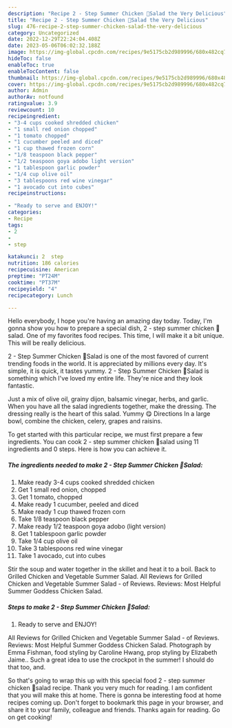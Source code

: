 ```yaml
---
description: "Recipe 2 - Step Summer Chicken 🐔Salad the Very Delicious"
title: "Recipe 2 - Step Summer Chicken 🐔Salad the Very Delicious"
slug: 476-recipe-2-step-summer-chicken-salad-the-very-delicious
category: Uncategorized
date: 2022-12-29T22:24:04.408Z
date: 2023-05-06T06:02:32.188Z
image: https://img-global.cpcdn.com/recipes/9e5175cb2d989996/680x482cq70/2-step-summer-chicken-salad-recipe-main-photo.jpg
hideToc: false
enableToc: true
enableTocContent: false
thumbnail: https://img-global.cpcdn.com/recipes/9e5175cb2d989996/680x482cq70/2-step-summer-chicken-salad-recipe-main-photo.jpg
cover: https://img-global.cpcdn.com/recipes/9e5175cb2d989996/680x482cq70/2-step-summer-chicken-salad-recipe-main-photo.jpg
author: Admin
authorAv: notfound
ratingvalue: 3.9
reviewcount: 10
recipeingredient:
- "3-4 cups cooked shredded chicken"
- "1 small red onion chopped"
- "1 tomato chopped"
- "1 cucumber peeled and diced"
- "1 cup thawed frozen corn"
- "1/8 teaspoon black pepper"
- "1/2 teaspoon goya adobo light version"
- "1 tablespoon garlic powder"
- "1/4 cup olive oil"
- "3 tablespoons red wine vinegar"
- "1 avocado cut into cubes"
recipeinstructions:

- "Ready to serve and ENJOY!"
categories:
- Recipe
tags:
- 2
- 
- step

katakunci: 2  step 
nutrition: 186 calories
recipecuisine: American
preptime: "PT24M"
cooktime: "PT37M"
recipeyield: "4"
recipecategory: Lunch

---
```



Hello everybody, I hope you're having an amazing day today. Today, I'm gonna show you how to prepare a special dish, 2 - step summer chicken 🐔salad. One of my favorites food recipes. This time, I will make it a bit unique. This will be really delicious.

2 - Step Summer Chicken 🐔Salad is one of the most favored of current trending foods in the world. It is appreciated by millions every day. It's simple, it is quick, it tastes yummy. 2 - Step Summer Chicken 🐔Salad is something which I've loved my entire life. They're nice and they look fantastic.

Just a mix of olive oil, grainy dijon, balsamic vinegar, herbs, and garlic. When you have all the salad ingredients together, make the dressing. The dressing really is the heart of this salad. Yummy 😋 Directions In a large bowl, combine the chicken, celery, grapes and raisins.


To get started with this particular recipe, we must first prepare a few ingredients. You can cook 2 - step summer chicken 🐔salad using 11 ingredients and 0 steps. Here is how you can achieve it.

<!--inarticleads1-->

##### The ingredients needed to make 2 - Step Summer Chicken 🐔Salad:

1. Make ready 3-4 cups cooked shredded chicken
1. Get 1 small red onion, chopped
1. Get 1 tomato, chopped
1. Make ready 1 cucumber, peeled and diced
1. Make ready 1 cup thawed frozen corn
1. Take 1/8 teaspoon black pepper
1. Make ready 1/2 teaspoon goya adobo (light version)
1. Get 1 tablespoon garlic powder
1. Take 1/4 cup olive oil
1. Take 3 tablespoons red wine vinegar
1. Take 1 avocado, cut into cubes


Stir the soup and water together in the skillet and heat it to a boil. Back to Grilled Chicken and Vegetable Summer Salad. All Reviews for Grilled Chicken and Vegetable Summer Salad - of Reviews. Reviews: Most Helpful Summer Goddess Chicken Salad. 

<!--inarticleads2-->

##### Steps to make 2 - Step Summer Chicken 🐔Salad:


1. Ready to serve and ENJOY!

All Reviews for Grilled Chicken and Vegetable Summer Salad - of Reviews. Reviews: Most Helpful Summer Goddess Chicken Salad. Photograph by Emma Fishman, food styling by Caroline Hwang, prop styling by Elizabeth Jaime.. Such a great idea to use the crockpot in the summer! I should do that too, and. 

So that's going to wrap this up with this special food 2 - step summer chicken 🐔salad recipe. Thank you very much for reading. I am confident that you will make this at home. There is gonna be interesting food at home recipes coming up. Don't forget to bookmark this page in your browser, and share it to your family, colleague and friends. Thanks again for reading. Go on get cooking!
